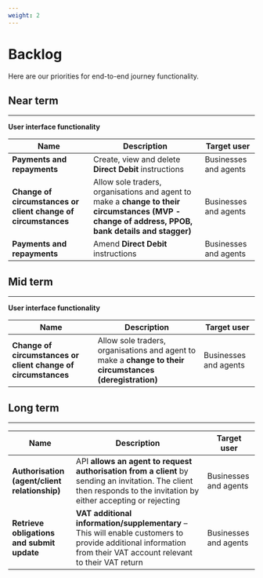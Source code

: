 ```yaml
---
weight: 2
---
```


# Backlog

Here are our priorities for end-to-end journey functionality.

## Near term

***

**User interface functionality**

Name | Description | Target user
 --- | --- | ---
**Payments and repayments** | Create, view and delete **Direct Debit** instructions | Businesses and agents
**Change of circumstances or client change of circumstances** | Allow sole traders, organisations and agent to make a **change to their circumstances (MVP - change of address, PPOB, bank details and stagger)** | Businesses and agents
**Payments and repayments** | Amend **Direct Debit** instructions | Businesses and agents

## Mid term

***

**User interface functionality**

Name | Description | Target user
 --- | --- | ---
**Change of circumstances or client change of circumstances** | Allow sole traders, organisations and agent to make a **change to their circumstances (deregistration)** | Businesses and agents

## Long term

***

Name | Description | Target user
 --- | --- | ---
**Authorisation (agent/client relationship)** | API **allows an agent to request authorisation from a client** by sending an invitation. The client then responds to the invitation by either accepting or rejecting | Businesses and agents
**Retrieve obligations and submit update** | **VAT additional information/supplementary** – This will enable customers to provide additional information from their VAT account relevant to their VAT return | Businesses and agents
